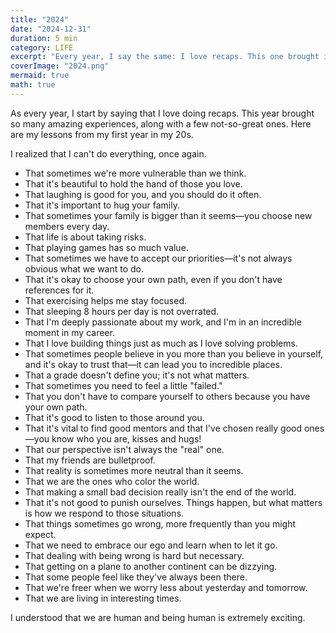 ```yaml
---
title: "2024"
date: "2024-12-31"
duration: 5 min
category: LIFE
excerpt: "Every year, I say the same: I love recaps. This one brought incredible experiences—and, of course, a few not-so-great ones. This is 2024 learnings."
coverImage: "2024.png"
mermaid: true
math: true
---
```

As every year, I start by saying that I love doing recaps. This year brought so many amazing experiences, along with a few not-so-great ones. Here are my lessons from my first year in my 20s.

I realized that I can't do everything, once again.
- That sometimes we're more vulnerable than we think.
- That it's beautiful to hold the hand of those you love.
- That laughing is good for you, and you should do it often.
- That it's important to hug your family.
- That sometimes your family is bigger than it seems—you choose new members every day.
- That life is about taking risks.
- That playing games has so much value.
- That sometimes we have to accept our priorities—it's not always obvious what we want to do.
- That it's okay to choose your own path, even if you don't have references for it.
- That exercising helps me stay focused.
- That sleeping 8 hours per day is not overrated.
- That I'm deeply passionate about my work, and I'm in an incredible moment in my career.
- That I love building things just as much as I love solving problems.
- That sometimes people believe in you more than you believe in yourself, and it's okay to trust that—it can lead you to incredible places.
- That a grade doesn't define you; it's not what matters.
- That sometimes you need to feel a little "failed."
- That you don't have to compare yourself to others because you have your own path.
- That it's good to listen to those around you.
- That it's vital to find good mentors and that I've chosen really good ones—you know who you are, kisses and hugs!
- That our perspective isn't always the "real" one.
- That my friends are bulletproof.
- That reality is sometimes more neutral than it seems.
- That we are the ones who color the world.
- That making a small bad decision really isn't the end of the world.
- That it's not good to punish ourselves. Things happen, but what matters is how we respond to those situations.
- That things sometimes go wrong, more frequently than you might expect.
- That we need to embrace our ego and learn when to let it go.
- That dealing with being wrong is hard but necessary.
- That getting on a plane to another continent can be dizzying.
- That some people feel like they've always been there.
- That we're freer when we worry less about yesterday and tomorrow.
- That we are living in interesting times.

I understood that we are human and being human is extremely exciting.